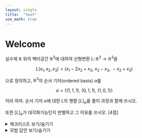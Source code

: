 ```yaml
---
layout: single
title:  "test"
use_math: true
---
```


# Welcome

실수체 $\mathbb{R}$ 위의 벡터공간 $\mathbb{R}^3$에 대하여 선형변환 $L \colon \mathbb{R}^3 \to \mathbb{R}^3$을 

$$L(x_1, x_2, x_3) = (x_1 - 2x_2 + x_3, \ x_2 - x_3, \ -x_2 + x_3)$$

으로 정의하고, $\mathbb{R}^3$의 순서 기저(ordered basis) $\alpha$를

$$\alpha = \{ (1, 1, 1), \ (0, 1, 1), \ (1, 0, 1) \}$$

이라 하자.
순서 기저 $\alpha$에 대한 $L$의 행렬 $[L]_{\alpha}$를 풀이 과정과 함께 쓰시오.

또한 $[L]_{\alpha}$가 대각화가능인지 판별하고 그 이유를 쓰시오.  [4점]

<details markdown="1">
<summary>체크리스트 보기/숨기기</summary>

- [ ] 선형변환 $T \colon V \to V$에 대하여 $V$의 기저 $\mathscr{B}$가 주어지면
      $T$는 결국 정사각행렬, 즉 $\mathscr{B}$에 관한 $T$의 행렬표현 $[T]_{\mathscr{B}}$를
      왼쪽에 곱하는 것으로 볼 수 있음을 이해하고,
      $T$와 $\mathscr{B}$가 구체적으로 주어질 때 $[T]$를 계산할 수 있다.
</details>



<details markdown="1">
<summary>모범 답안 보기/숨기기</summary>

> $L(1,1,1) = (0, 0, 0)$이고 ...
</details>
